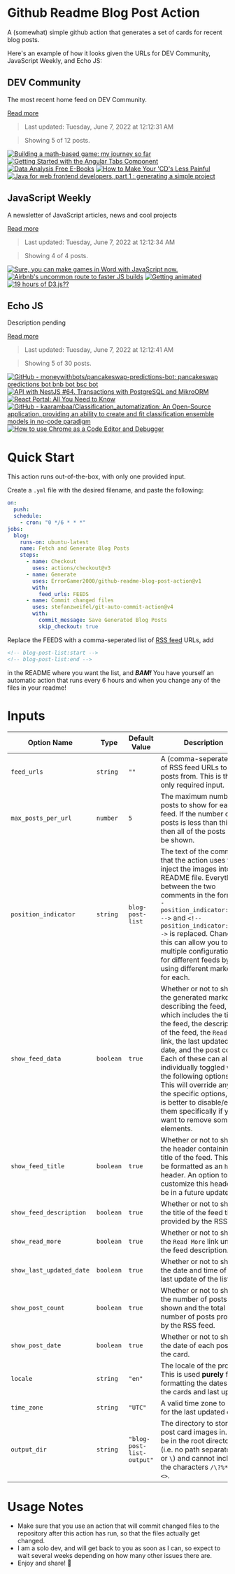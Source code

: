 # Github Readme Blog Post Action

A (somewhat) simple github action that generates a set of cards for recent blog posts.

Here's an example of how it looks given the URLs for DEV Community, JavaScript Weekly, and Echo JS:

<!-- post-list:start -->
## DEV Community

The most recent home feed on DEV Community.

[Read more](https://dev.to)
> Last updated: Tuesday, June 7, 2022 at 12:12:31 AM

> Showing 5 of 12 posts.

[![Building a math-based game: my journey so far](https://raw.githubusercontent.com/ErrorGamer2000/github-readme-blog-post-action/main/generated_files/DEV_Community/Building_a_math-based_game__my_journey_so_far.svg)](https://dev.to/sifar/building-a-math-based-game-my-journey-so-far-3gdf)
[![Getting Started with the Angular Tabs Component](https://raw.githubusercontent.com/ErrorGamer2000/github-readme-blog-post-action/main/generated_files/DEV_Community/Getting_Started_with_the_Angular_Tabs_Component.svg)](https://dev.to/syncfusion/getting-started-with-the-angular-tabs-component-4mmb)
[![Data Analysis Free E-Books](https://raw.githubusercontent.com/ErrorGamer2000/github-readme-blog-post-action/main/generated_files/DEV_Community/Data_Analysis_Free_E-Books.svg)](https://dev.to/designegycreatives/data-analysis-free-e-books-c86)
[![How to Make Your 'CD's Less Painful](https://raw.githubusercontent.com/ErrorGamer2000/github-readme-blog-post-action/main/generated_files/DEV_Community/How_to_Make_Your_'CD's_Less_Painful.svg)](https://dev.to/software_writer/how-to-make-your-cds-less-painful-3od0)
[![Java for web frontend developers, part 1 : generating a simple project](https://raw.githubusercontent.com/ErrorGamer2000/github-readme-blog-post-action/main/generated_files/DEV_Community/Java_for_web_frontend_developers__part_1___generating_a_simple_project.svg)](https://dev.to/treblereel/java-for-web-frontend-developers-part-1-generating-a-simple-project-41jp)


## JavaScript Weekly

A newsletter of JavaScript articles, news and cool projects

[Read more](https://javascriptweekly.com/)
> Last updated: Tuesday, June 7, 2022 at 12:12:34 AM

> Showing 4 of 4 posts.

[![Sure, you can make games in Word with JavaScript now.](https://raw.githubusercontent.com/ErrorGamer2000/github-readme-blog-post-action/main/generated_files/JavaScript_Weekly/Sure__you_can_make_games_in_Word_with_JavaScript_now..svg)](https://javascriptweekly.com/issues/592)
[![Airbnb's uncommon route to faster JS builds](https://raw.githubusercontent.com/ErrorGamer2000/github-readme-blog-post-action/main/generated_files/JavaScript_Weekly/Airbnb's_uncommon_route_to_faster_JS_builds.svg)](https://javascriptweekly.com/issues/591)
[![Getting animated](https://raw.githubusercontent.com/ErrorGamer2000/github-readme-blog-post-action/main/generated_files/JavaScript_Weekly/Getting_animated.svg)](https://javascriptweekly.com/issues/590)
[![19 hours of D3.js??](https://raw.githubusercontent.com/ErrorGamer2000/github-readme-blog-post-action/main/generated_files/JavaScript_Weekly/19_hours_of_D3.js__.svg)](https://javascriptweekly.com/issues/589)


## Echo JS

Description pending

[Read more](
http://www.echojs.com
)
> Last updated: Tuesday, June 7, 2022 at 12:12:41 AM

> Showing 5 of 30 posts.

[![GitHub - moneywithbots/pancakeswap-predictions-bot: pancakeswap predictions bot bnb bot bsc bot](https://raw.githubusercontent.com/ErrorGamer2000/github-readme-blog-post-action/main/generated_files/_Echo_JS_/GitHub_-_moneywithbots_pancakeswap-predictions-bot__pancakeswap_predictions_bot_bnb_bot_bsc_bot.svg)](https://github.com/moneywithbots/pancakeswap-predictions-bot)
[![API with NestJS #64. Transactions with PostgreSQL and MikroORM](https://raw.githubusercontent.com/ErrorGamer2000/github-readme-blog-post-action/main/generated_files/_Echo_JS_/API_with_NestJS__64._Transactions_with_PostgreSQL_and_MikroORM.svg)](http://wanago.io/2022/06/06/api-nestjs-transactions-postgresql-mikroorm/)
[![React Portal: All You Need to Know](https://raw.githubusercontent.com/ErrorGamer2000/github-readme-blog-post-action/main/generated_files/_Echo_JS_/React_Portal__All_You_Need_to_Know.svg)](https://lyty.dev/blog/react-portal-react-portal-examples/)
[![GitHub - kaarambaa/Classification_automatization: An Open-Source application, providing an ability to create and fit classification ensemble models in no-code paradigm](https://raw.githubusercontent.com/ErrorGamer2000/github-readme-blog-post-action/main/generated_files/_Echo_JS_/GitHub_-_kaarambaa_Classification_automatization__An_Open-Source_application__providing_an_ability_to_create_and_fit_classification_ensemble_models_in_no-code_paradigm.svg)](https://github.com/kaarambaa/Classification_automatization)
[![How to use Chrome as a Code Editor and Debugger](https://raw.githubusercontent.com/ErrorGamer2000/github-readme-blog-post-action/main/generated_files/_Echo_JS_/How_to_use_Chrome_as_a_Code_Editor_and_Debugger.svg)](https://blog.openreplay.com/how-to-use-chrome-as-a-code-editor-and-debugger)


<!-- post-list:end -->

# Quick Start

This action runs out-of-the-box, with only one provided input.

Create a `.yml` file with the desired filename, and paste the following:

```yml
on:
  push:
  schedule:
    - cron: "0 */6 * * *"
jobs:
  blog:
    runs-on: ubuntu-latest
    name: Fetch and Generate Blog Posts
    steps:
      - name: Checkout
        uses: actions/checkout@v3
      - name: Generate
        uses: ErrorGamer2000/github-readme-blog-post-action@v1
        with:
          feed_urls: FEEDS
      - name: Commit changed files
        uses: stefanzweifel/git-auto-commit-action@v4
        with:
          commit_message: Save Generated Blog Posts
          skip_checkout: true
```

Replace the FEEDS with a comma-seperated list of [RSS feed](https://rss.com/blog/how-do-rss-feeds-work/) URLs, add

```md
<!-- blog-post-list:start -->
<!-- blog-post-list:end -->
```

in the README where you want the list, and **_BAM!_** You have yourself an automatic action that runs every 6 hours and when you change any of the files in your readme!

# Inputs

<table>
  <thead>
    <tr>
      <th>Option Name</th>
      <th>Type</th>
      <th>Default Value</th>
      <th>Description</th>
    </tr>
  </thead>
  <tbody>
    <tr>
      <td><code>feed_urls</code></td>
      <td><code>string</code></td>
      <td><code>""</code></td>
      <td>A (comma-seperated) list of RSS feed URLs to load posts from. This is the only required input.</td>
    </tr>
    <tr>
      <td><code>max_posts_per_url</code></td>
      <td><code>number</code></td>
      <td><code>5</code></td>
      <td>The maximum number of posts to show for each feed. If the number of posts is less than this, then all of the posts will be shown.</td>
    </tr>
    <tr>
      <td><code>position_indicator</code></td>
      <td><code>string</code></td>
      <td><code>blog-post-list</code></td>
      <td>The text of the comments that the action uses to inject the images into the README file. Everything between the two comments in the form <code>&lt;!-- position_indicator:start --&gt;</code> and <code>&lt;!-- position_indicator:end --&gt;</code> is replaced. Changing this can allow you to use multiple configurations for different feeds by using different markers for each.</td>
    </tr>
    <tr>
      <td><code>show_feed_data</code></td>
      <td><code>boolean</code></td>
      <td><code>true</code></td>
      <td>Whether or not to show the generated markdown describing the feed, which includes the title of the feed, the description of the feed, the <code>Read More</code> link, the last updated date, and the post count. Each of these can also be individually toggled with the following options. This will override any of the specific options, so it is better to disable/enable them specifically if you want to remove some elements.</td>
    </tr>
    <tr>
      <td><code>show_feed_title</code></td>
      <td><code>boolean</code></td>
      <td><code>true</code></td>
      <td>Whether or not to show the header containing the title of the feed. This will be formatted as an <code>h2</code> header. An option to customize this header will be in a future update.</td>
    </tr>
    <tr>
      <td><code>show_feed_description</code></td>
      <td><code>boolean</code></td>
      <td><code>true</code></td>
      <td>Whether or not to show the title of the feed that is provided by the RSS feed.</td>
    </tr>
    <tr>
      <td><code>show_read_more</code></td>
      <td><code>boolean</code></td>
      <td><code>true</code></td>
      <td>Whether or not to show the <code>Read More</code> link under the feed description.</td>
    </tr>
    <tr>
      <td><code>show_last_updated_date</code></td>
      <td><code>boolean</code></td>
      <td><code>true</code></td>
      <td>Whether or not to show the date and time of the last update of the list.</td>
    </tr>
    <tr>
      <td><code>show_post_count</code></td>
      <td><code>boolean</code></td>
      <td><code>true</code></td>
      <td>Whether or not to show the number of posts shown and the total number of posts provided by the RSS feed.</td>
    </tr>
    <tr>
      <td><code>show_post_date</code></td>
      <td><code>boolean</code></td>
      <td><code>true</code></td>
      <td>Whether or not to show the date of each post on the card.</td>
    </tr>
    <tr>
      <td><code>locale</code></td>
      <td><code>string</code></td>
      <td><code>"en"</code></td>
      <td>The locale of the project. This is used <strong>purely</strong> for formatting the dates of the cards and last update.</td>
    </tr>
    <tr>
      <td><code>time_zone</code></td>
      <td><code>string</code></td>
      <td><code>"UTC"</code></td>
      <td>A valid time zone to use for the last updated date.</td>
    </tr>
    <tr>
      <td><code>output_dir</code></td>
      <td><code>string</code></td>
      <td><code>"blog-post-list-output"</code></td>
      <td>The directory to store the post card images in. Must be in the root directory (i.e. no path separators <code>/</code> or <code>\</code>) and cannot include the characters <code>/\?%*:|"&lt;&gt;</code>.</td>
    </tr>
<!--
    <tr>
      <td><code></code></td>
      <td><cde></cde></td>
      <td><code></code></td>
      <td></td>
    </tr>
-->
  </tbody>
</table>

# Usage Notes

- Make sure that you use an action that will commit changed files to the repository after this action has run, so that the files actually get changed.
- I am a solo dev, and will get back to you as soon as I can, so expect to wait several weeks depending on how many other issues there are.
- Enjoy and share! 🤗
